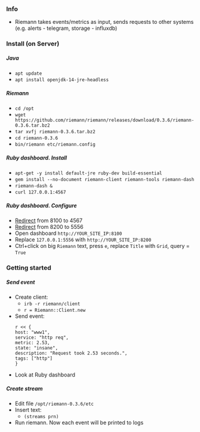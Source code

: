 ### Info
* Riemann takes events/metrics as input, sends requests to other systems (e.g. alerts - telegram, storage - influxdb)

### Install (on Server)
##### Java
* `apt update`
* `apt install openjdk-14-jre-headless`
##### Riemann
* `cd /opt`
* `wget https://github.com/riemann/riemann/releases/download/0.3.6/riemann-0.3.6.tar.bz2`
* `tar xvfj riemann-0.3.6.tar.bz2`
* `cd riemann-0.3.6`
* `bin/riemann etc/riemann.config`
##### Ruby dashboard. Install
* `apt-get -y install default-jre ruby-dev build-essential`
* `gem install --no-document riemann-client riemann-tools riemann-dash`
* `riemann-dash &`
* `curl 127.0.0.1:4567`
##### Ruby dashboard. Configure
* [Redirect](../remote-access/redirect-traffic/redirect.md) from 8100 to 4567
* [Redirect](../remote-access/redirect-traffic/redirect.md) from 8200 to 5556
* Open dashboard `http://YOUR_SITE_IP:8100`
* Replace `127.0.0.1:5556` with `http://YOUR_SITE_IP:8200`
* Ctrl+click on big `Riemann` text, press `e`, replace `Title` with `Grid`, query = `True`

### Getting started
##### Send event
* Create client:
    * `irb -r riemann/client`
    * `r = Riemann::Client.new`
* Send event:
  ```
  r << {
  host: "www1",
  service: "http req",
  metric: 2.53,
  state: "insane",
  description: "Request took 2.53 seconds.",
  tags: ["http"]
  }
  ```
* Look at Ruby dashboard
##### Create stream
* Edit file `/opt/riemann-0.3.6/etc`
* Insert text:
    * `(streams prn)`
* Run riemann. Now each event will be printed to logs
